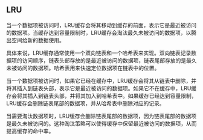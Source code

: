 ## LRU

当一个数据项被访问时，LRU缓存会将其移动到缓存的前面，表示它是最近被访问的数据项。当缓存达到容量限制时，LRU缓存会淘汰最久未被访问的数据项，以腾出空间给新的数据使用。

具体来说，LRU缓存通常使用一个双向链表和一个哈希表来实现。双向链表记录数据项的访问顺序，链表头部存放的是最近被访问的数据项，链表尾部存放的是最久未被访问的数据项。哈希表用来快速定位数据项在链表中的位置。

当一个数据项被访问时，如果它已经在缓存中，LRU缓存会将其从链表中删除，并将其插入到链表头部，表示它是最近被访问的数据项。如果它不在缓存中，LRU缓存会将其插入到链表头部，并将其加入到哈希表中。如果缓存已经达到容量限制，LRU缓存会删除链表尾部的数据项，并从哈希表中删除对应的记录。

当需要淘汰数据项时，LRU缓存会删除链表尾部的数据项，因为链表尾部的数据项是最久未被访问的。这种淘汰策略可以使得缓存中保留最近被访问的数据项，从而提高缓存的命中率。
